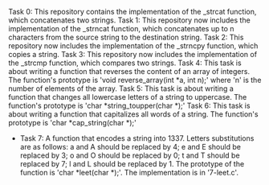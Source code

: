 Task 0: This repository contains the implementation of the _strcat function, which concatenates two strings.
Task 1: This repository now includes the implementation of the _strncat function, which concatenates up to n characters from the source string to the destination string.
Task 2: This repository now includes the implementation of the _strncpy function, which copies a string.
Task 3: This repository now includes the implementation of the _strcmp function, which compares two strings.
Task 4: This task is about writing a function that reverses the content of an array of integers. The function's prototype is 'void reverse_array(int *a, int n);' where 'n' is the number of elements of the array.
Task 5: This task is about writing a function that changes all lowercase letters of a string to uppercase. The function's prototype is 'char *string_toupper(char *);'
Task 6: This task is about writing a function that capitalizes all words of a string. The function's prototype is 'char *cap_string(char *);'
- Task 7: A function that encodes a string into 1337. Letters substitutions are as follows: a and A should be replaced by 4; e and E should be replaced by 3; o and O should be replaced by 0; t and T should be replaced by 7; l and L should be replaced by 1. The prototype of the function is 'char *leet(char *);'. The implementation is in '7-leet.c'.
